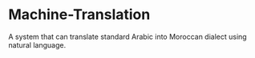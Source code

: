 # Machine-Translation
A system that can translate standard Arabic into Moroccan dialect using natural language.
